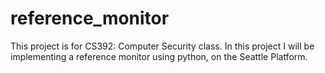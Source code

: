 reference_monitor
=================

This project is for CS392: Computer Security class. In this project I will be implementing a reference monitor using python, on the Seattle Platform.  
